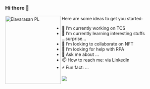 ### Hi there 👋
<img align="left" width="180" height="220" alt="Elavarasan PL" src="https://sdk.bitmoji.com/render/panel/46cf02ca-eacf-4047-8bea-ec1cb5acbc87-c861c0de-4d42-41dc-a91f-e6719cec8e66-v1.png?transparent=1&palette=1"/>

Here are some ideas to get you started:

- 🔭 I’m currently working on TCS
- 🌱 I’m currently learning interesting stuffs ...surprise...
- 👯 I’m looking to collaborate on NFT
- 🤔 I’m looking for help with RPA
- 💬 Ask me about ...
- 📫 How to reach me: via LinkedIn
- ⚡ Fun fact: ...

<div><img src="https://github-readme-stats.vercel.app/api/top-langs/?username=eragon11&theme=dark" /></div>

